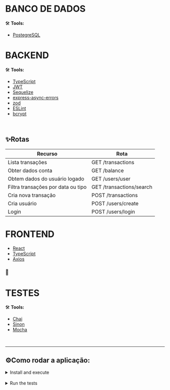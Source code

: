 # BANCO DE DADOS
🛠️ **Tools:**
* [PostegreSQL](https://www.postgresql.org/)

# BACKEND

🛠️ **Tools:**
* [TypeScript](https://www.typescriptlang.org/)
* [JWT](https://jwt.io/)
* [Sequelize](https://sequelize.org/)
* [express-async-errors](https://www.npmjs.com/package/express-async-errors)
* [zod](https://github.com/colinhacks/zod)
* [ESLint](https://eslint.org/)
* [bcrypt](https://www.npmjs.com/package/bcrypt)

<br>

## ✨**Rotas**
| Recurso | Rota
| ------- | ------
Lista transações | GET /transactions
Obter dados conta |GET /balance
Obtem dados do usuário logado | GET /users/user
Filtra transações por data ou tipo | GET /transactions/search
Cria nova transação | POST /transactions
Cria usuário | POST /users/create
Login | POST /users/login

# FRONTEND
* [React](https://github.com/colinhacks/zod)
* [TypeScript](https://www.typescriptlang.org/)
* [Axios](https://axios-http.com/ptbr/docs/intro)

### 🎯
# TESTES

🛠️ **Tools:**
* [Chai](https://www.chaijs.com/)
* [Sinon](https://sinonjs.org/)
* [Mocha](https://mochajs.org/)
<!-- * [Swagger](https://swagger.io/) -->
<br>

---


 ## ⚙️Como rodar a aplicação:

<details>

<summary> Install and execute </summary> <br>

Download the code:
```
git clone git@github.com:queite/trybe-futebol-clube.git
```
Enter the root folder:
```
cd trybe-futebol-clube
```
Install dependencies:
```
npm install
```
Run on docker:
```
npm run compose:up
```

Go to the `localhost:3000` to see from the frontend or use the routes on Thunder Client to see the back-end. <br>
Ex.: `localhost:3001/leaderboard` <br>

</details>
<br>
<details>

<summary>Run the tests </summary> <br>

Enter the backend folder:
```
cd ./app/backend/
```
Install dependencies:
```
npm install
```
Run the tests
```
npm run test:coverage
```
</details>
